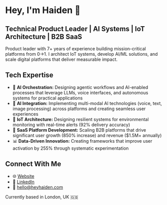 # **Hey, I'm Haiden** 👋

## **Technical Product Leader | AI Systems | IoT Architecture | B2B SaaS**

Product leader with 7+ years of experience building mission-critical platforms from 0→1. I architect IoT systems, develop AI/ML solutions, and scale digital platforms that deliver measurable impact.

## **Tech Expertise**
* 🧠 **AI Orchestration:** Designing agentic workflows and AI-enabled processes that leverage LLMs, voice interfaces, and autonomous systems for practical applications
* 🤖 **AI Integration:** Implementing multi-modal AI technologies (voice, text, image processing) across platforms and creating seamless user experiences
* 🔧 **IoT Architecture:** Designing resilient systems for environmental monitoring with real-time alerts (92% delivery accuracy)
* 🚀 **SaaS Platform Development:** Scaling B2B platforms that drive significant user growth (850% increase) and revenue ($1.5M+ annually)
* 📊 **Data-Driven Innovation:** Creating frameworks that improve user activation by 255% through systematic experimentation

## **Connect With Me**
* 🌐 [Website](https://heyhaiden.vercel.app/)
* 💼 [LinkedIn](https://www.linkedin.com/in/haidenmcgill/)
* 📧 hello@heyhaiden.com

Currently based in London, UK 🇬🇧
